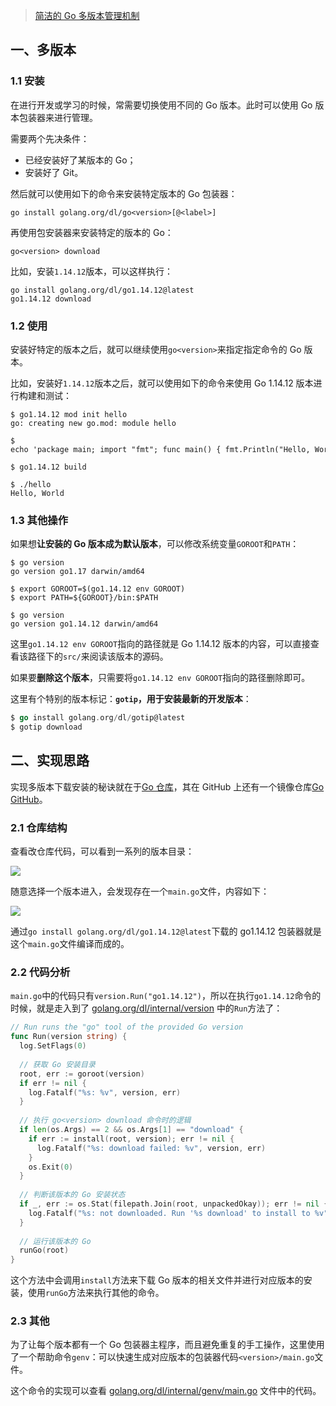 > [简洁的 Go 多版本管理机制](https://mp.weixin.qq.com/s/P2LrviH2IVMCHo52H0BUBw)

## 一、多版本

### 1.1 安装

在进行开发或学习的时候，常需要切换使用不同的 Go 版本。此时可以使用 Go 版本包装器来进行管理。

需要两个先决条件：

* 已经安装好了某版本的 Go；
* 安装好了 Git。

然后就可以使用如下的命令来安装特定版本的 Go 包装器：

```shell
go install golang.org/dl/go<version>[@<label>]
```

再使用包安装器来安装特定的版本的 Go：

```shell
go<version> download
```

比如，安装`1.14.12`版本，可以这样执行：

```shell
go install golang.org/dl/go1.14.12@latest
go1.14.12 download
```

### 1.2 使用

安装好特定的版本之后，就可以继续使用`go<version>`来指定指定命令的 Go 版本。

比如，安装好`1.14.12`版本之后，就可以使用如下的命令来使用 Go 1.14.12 版本进行构建和测试：

```shell
$ go1.14.12 mod init hello
go: creating new go.mod: module hello

$ echo 'package main; import "fmt"; func main() { fmt.Println("Hello, World") }' > hello.go

$ go1.14.12 build

$ ./hello
Hello, World
```

### 1.3 其他操作

如果想**让安装的 Go 版本成为默认版本**，可以修改系统变量`GOROOT`和`PATH`：

```shell
$ go version
go version go1.17 darwin/amd64

$ export GOROOT=$(go1.14.12 env GOROOT)
$ export PATH=${GOROOT}/bin:$PATH

$ go version
go version go1.14.12 darwin/amd64
```

这里`go1.14.12 env GOROOT`指向的路径就是 Go 1.14.12 版本的内容，可以直接查看该路径下的`src/`来阅读该版本的源码。

如果要**删除这个版本**，只需要将`go1.14.12 env GOROOT`指向的路径删除即可。

这里有个特别的版本标记：**`gotip`，用于安装最新的开发版本**：

```go
$ go install golang.org/dl/gotip@latest
$ gotip download
```

## 二、实现思路

实现多版本下载安装的秘诀就在于[Go 仓库](https://go.googlesource.com/dl)，其在 GitHub 上还有一个镜像仓库[Go GitHub](https://github.com/golang/dl)。

### 2.1 仓库结构

查看改仓库代码，可以看到一系列的版本目录：

![](http://cnd.qiniu.lin07ux.cn/markdown/1641385508101-79c81daab42b.jpg)

随意选择一个版本进入，会发现存在一个`main.go`文件，内容如下：

![](http://cnd.qiniu.lin07ux.cn/markdown/1641385582495-0aae65724b5b.jpg)

通过`go install golang.org/dl/go1.14.12@latest`下载的 go1.14.12 包装器就是这个`main.go`文件编译而成的。

### 2.2 代码分析

`main.go`中的代码只有`version.Run("go1.14.12")`，所以在执行`go1.14.12`命令的时候，就是走入到了 [golang.org/dl/internal/version](https://go.googlesource.com/dl/+/refs/heads/master/internal/version/version.go) 中的`Run`方法了：

```go
// Run runs the "go" tool of the provided Go version
func Run(version string) {
  log.SetFlags(0)
  
  // 获取 Go 安装目录
  root, err := goroot(version)
  if err != nil {
    log.Fatalf("%s: %v", version, err)
  }
  
  // 执行 go<version> download 命令时的逻辑
  if len(os.Args) == 2 && os.Args[1] == "download" {
    if err := install(root, version); err != nil {
      log.Fatalf("%s: download failed: %v", version, err)
    }
    os.Exit(0)
  }
  
  // 判断该版本的 Go 安装状态
  if _, err := os.Stat(filepath.Join(root, unpackedOkay)); err != nil {
    log.Fatalf("%s: not downloaded. Run '%s download' to install to %v", version, version, root)
  }
  
  // 运行该版本的 Go
  runGo(root)
}
```

这个方法中会调用`install`方法来下载 Go 版本的相关文件并进行对应版本的安装，使用`runGo`方法来执行其他的命令。

### 2.3 其他

为了让每个版本都有一个 Go 包装器主程序，而且避免重复的手工操作，这里使用了一个帮助命令`genv`：可以快速生成对应版本的包装器代码`<version>/main.go`文件。

这个命令的实现可以查看 [golang.org/dl/internal/genv/main.go](https://go.googlesource.com/dl/+/refs/heads/master/internal/genv/main.go) 文件中的代码。


